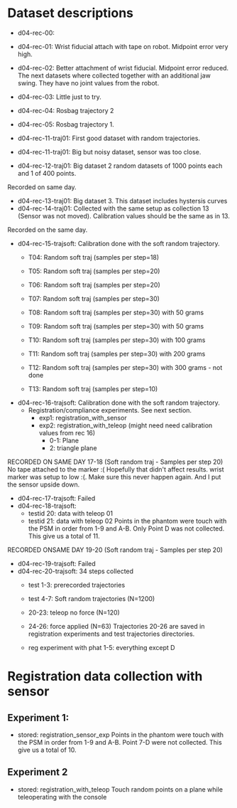 # Dataset descriptions


* d04-rec-00:
* d04-rec-01: Wrist fiducial attach with tape on robot. Midpoint error very high.
* d04-rec-02: Better attachment of wrist fiducial. Midpoint error reduced.
The next datasets where collected together with an additional jaw swing. They have no joint values from the robot.
* d04-rec-03: Little just to try.
* d04-rec-04: Rosbag trajectory 2
* d04-rec-05: Rosbag trajectory 1.

* d04-rec-11-traj01: First good dataset with random trajectories.
* d04-rec-11-traj01: Big but noisy dataset, sensor was too close.
* d04-rec-12-traj01: Big dataset 2 random datasets of 1000 points each and 1 of 400 points.

Recorded on same day.
* d04-rec-13-traj01: Big dataset 3. This dataset includes hystersis curves
* d04-rec-14-traj01: Collected with the same setup as collection 13 (Sensor was not moved). Calibration values should be the same as in 13.

Recorded on the same day.
* d04-rec-15-trajsoft: Calibration done with the soft random trajectory.
    * T04: Random soft traj (samples per step=18)
    * T05: Random soft traj (samples per step=20)
    * T06: Random soft traj (samples per step=20)
    * T07: Random soft traj (samples per step=30)

    * T08: Random soft traj (samples per step=30) with 50 grams
    * T09: Random soft traj (samples per step=30) with 50 grams
    * T10: Random soft traj (samples per step=30) with 100 grams
    * T11: Random soft traj (samples per step=30) with 200 grams
    * T12: Random soft traj (samples per step=30) with 300 grams - not done

    * T13: Random soft traj (samples per step=10)
* d04-rec-16-trajsoft: Calibration done with the soft random trajectory.
    * Registration/compliance experiments. See next section. 
        * exp1: registration_with_sensor
        * exp2: registration_with_teleop (might need need calibration values from rec 16)
            * 0-1: Plane
            * 2: triangle plane

RECORDED ON SAME DAY 17-18 (Soft random traj - Samples per step 20)
No tape attached to the marker :( Hopefully that didn't affect results.
wrist marker was setup to low :(. Make sure this never happen again.
And I put the sensor upside down.

* d04-rec-17-trajsoft: Failed
* d04-rec-18-trajsoft:  
    * testid 20: data with teleop 01
    * testid 21: data with teleop 02
Points in the phantom were touch with the PSM in order from 1-9 and A-B. Only Point D was not collected. This give us a total of 11.

RECORDED ONSAME DAY 19-20 (Soft random traj - Samples per step 20)
* d04-rec-19-trajsoft: Failed
* d04-rec-20-trajsoft: 34 steps collected 
	* test 1-3: prerecorded trajectories
	* test 4-7: Soft random trajectories (N=1200)

	* 20-23: teleop no force (N=120) 
	* 24-26: force applied (N=63)
    Trajectories 20-26 are saved in registration experiments and test trajectories directories.
	
	* reg experiment with phat 1-5: everything except D 

# Registration data collection with sensor

## Experiment 1:
* stored: registration_sensor_exp
Points in the phantom were touch with the PSM in order from 1-9 and A-B. Point 7-D were not collected. This give us a total of 10.

## Experiment 2
* stored: registration_with_teleop
Touch random points on a plane while teleoperating with the console

